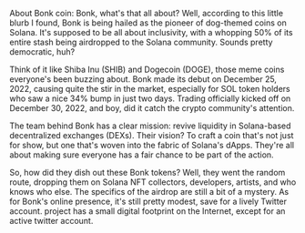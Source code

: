 About Bonk coin:
Bonk, what's that all about? Well, according to this little blurb I found, Bonk is being hailed as the pioneer of dog-themed coins on Solana. It's supposed to be all about inclusivity, with a whopping 50% of its entire stash being airdropped to the Solana community. Sounds pretty democratic, huh?

Think of it like Shiba Inu (SHIB) and Dogecoin (DOGE), those meme coins everyone's been buzzing about. Bonk made its debut on December 25, 2022, causing quite the stir in the market, especially for SOL token holders who saw a nice 34% bump in just two days. Trading officially kicked off on December 30, 2022, and boy, did it catch the crypto community's attention.

The team behind Bonk has a clear mission: revive liquidity in Solana-based decentralized exchanges (DEXs). Their vision? To craft a coin that's not just for show, but one that's woven into the fabric of Solana's dApps. They're all about making sure everyone has a fair chance to be part of the action.

So, how did they dish out these Bonk tokens? Well, they went the random route, dropping them on Solana NFT collectors, developers, artists, and who knows who else. The specifics of the airdrop are still a bit of a mystery. As for Bonk's online presence, it's still pretty modest, save for a lively Twitter account. project has a small digital footprint on the Internet, except for an active twitter account.
